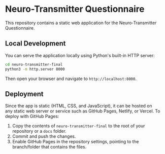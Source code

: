 # Neuro-Transmitter Questionnaire

This repository contains a static web application for the Neuro-Transmitter Questionnaire.

## Local Development

You can serve the application locally using Python's built-in HTTP server:

```bash
cd neuro-transmitter-final
python3 -m http.server 8000
```

Then open your browser and navigate to `http://localhost:8000`.

## Deployment

Since the app is static (HTML, CSS, and JavaScript), it can be hosted on any static web server or service such as GitHub Pages, Netlify, or Vercel. To deploy with GitHub Pages:

1. Copy the contents of `neuro-transmitter-final` to the root of your repository or a `docs` folder.
2. Commit and push the changes.
3. Enable GitHub Pages in the repository settings, pointing to the branch/folder that contains the files.

